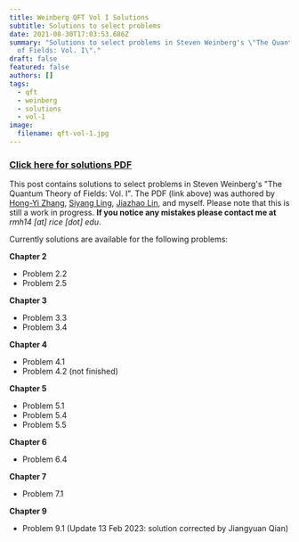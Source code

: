 ```yaml
---
title: Weinberg QFT Vol I Solutions
subtitle: Solutions to select problems
date: 2021-08-30T17:03:53.686Z
summary: "Solutions to select problems in Steven Weinberg's \"The Quantum Theory
  of Fields: Vol. I\"."
draft: false
featured: false
authors: []
tags:
  - qft
  - weinberg
  - solutions
  - vol-1
image:
  filename: qft-vol-1.jpg
---
```

### [Click here for solutions PDF](/notes/qft/weinberg-solutions.pdf)

This post contains solutions to select problems in Steven Weinberg's "The Quantum Theory of Fields: Vol. I". The PDF (link above) was authored by [Hong-Yi Zhang](https://hongyi18.github.io/), [Siyang Ling](https://github.com/hypermania), [Jiazhao Lin](https://github.com/jiazhao-lin), and myself. Please note that this is still a work in progress. **If you notice any mistakes please contact me at** *rmh14 \[at] rice \[dot] edu*.

Currently solutions are available for the following problems:

**Chapter 2**

* Problem 2.2
* Problem 2.5

**Chapter 3**

* Problem 3.3
* Problem 3.4

**Chapter 4**

* Problem 4.1
* Problem 4.2 (not finished)

**Chapter 5**

* Problem 5.1
* Problem 5.4
* Problem 5.5

**Chapter 6**

* Problem 6.4

**Chapter 7**

* Problem 7.1

**Chapter 9**

* Problem 9.1 (Update 13 Feb 2023: solution corrected by Jiangyuan Qian)